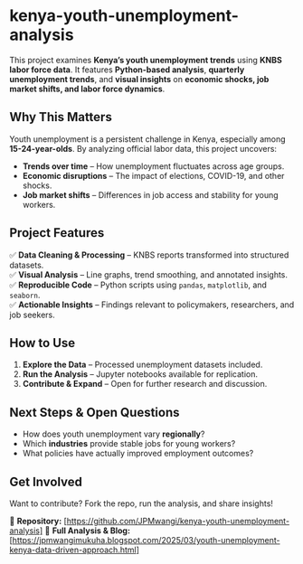 # kenya-youth-unemployment-analysis

This project examines **Kenya’s youth unemployment trends** using **KNBS labor force data**. It features **Python-based analysis**, **quarterly unemployment trends**, and **visual insights** on **economic shocks, job market shifts, and labor force dynamics**.

## Why This Matters  
Youth unemployment is a persistent challenge in Kenya, especially among **15-24-year-olds**. By analyzing official labor data, this project uncovers:  
- **Trends over time** – How unemployment fluctuates across age groups.  
- **Economic disruptions** – The impact of elections, COVID-19, and other shocks.  
- **Job market shifts** – Differences in job access and stability for young workers.  

## Project Features  
✅ **Data Cleaning & Processing** – KNBS reports transformed into structured datasets.  
✅ **Visual Analysis** – Line graphs, trend smoothing, and annotated insights.  
✅ **Reproducible Code** – Python scripts using `pandas`, `matplotlib`, and `seaborn`.  
✅ **Actionable Insights** – Findings relevant to policymakers, researchers, and job seekers.  

## How to Use  
1. **Explore the Data** – Processed unemployment datasets included.  
2. **Run the Analysis** – Jupyter notebooks available for replication.  
3. **Contribute & Expand** – Open for further research and discussion.  

## Next Steps & Open Questions  
- How does youth unemployment vary **regionally**?  
- Which **industries** provide stable jobs for young workers?  
- What policies have actually improved employment outcomes?  

## Get Involved  
Want to contribute? Fork the repo, run the analysis, and share insights!  

📂 **Repository:** [https://github.com/JPMwangi/kenya-youth-unemployment-analysis]
📄 **Full Analysis & Blog:** [https://jpmwangimukuha.blogspot.com/2025/03/youth-unemployment-kenya-data-driven-approach.html]  
